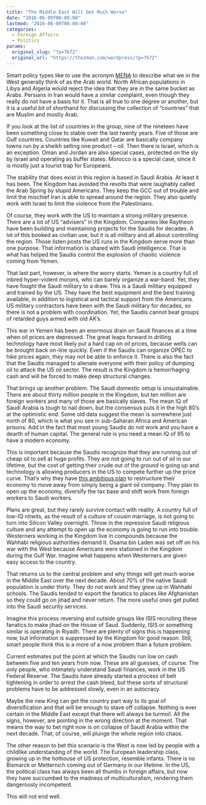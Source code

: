 ```yaml
---
title: "The Middle East Will Get Much Worse"
date: "2016-06-09T00:00:00"
lastmod: "2016-06-09T00:00:00"
categories:
  - Foreign Affairs
  - Politics
params:
  original_slug: "?p=7672"
  original_url: "https://thezman.com/wordpress/?p=7672"
---
```


Smart policy types like to use the acronym
[MENA](https://en.wikipedia.org/wiki/MENA) to describe what we in the
West generally think of as the Arab world. North African populations in
Libya and Algeria would reject the idea that they are in the same bucket
as Arabs. Persians in Iran would have a similar complaint, even though
they really do not have a basis for it. That is all true to one degree
or another, but it is a useful bit of shorthand for discussing the
collection of “countries” that are Muslim and mostly Arab.

If you look at the list of countries in the group, nine of the nineteen
have been something close to stable over the last twenty years. Five of
those are Gulf countries. Countries like Kuwait and Qatar are basically
company towns run by a sheikh selling one product – oil. Then there is
Israel, which is an exception. Oman and Jordan are also special cases,
protected on the sly by Israel and operating as buffer states. Morocco
is a special case, since it is mostly just a tourist trap for Europeans.

The stability that does exist in this region is based in Saudi Arabia.
At least it has been. The Kingdom has avoided the revolts that were
laughably called the Arab Spring by stupid Americans. They keep the GCC
out of trouble and limit the mischief Iran is able to spread around the
region. They also quietly work with Israel to limit the violence
from the Palestinians.

Of course, they work with the US to maintain a strong military presence.
There are a lot of US “advisers” in the Kingdom. Companies like Raytheon
have been building and maintaining projects for the Saudis for decades.
A lot of this booked as civilian use, but it is all military and all
about controlling the region. Those listen posts the US runs in the
Kingdom serve more than one purpose. That information is shared with
Saudi intelligence. That is what has helped the Saudis control the
explosion of chaotic violence coming from Yemen.

That last part, however, is where the worry starts. Yemen is a country
full of inbred hyper-violent morons, who can barely organize a war-band.
Yet, they have fought the Saudi military to a draw. This is a Saudi
military equipped and trained by the US. They have the best equipment
and the best training available, in addition to logistical and tactical
support from the Americans. US military contractors have been with the
Saudi military for decades, so there is not a problem with coordination.
Yet, the Saudis cannot beat groups of retarded guys armed with old AK’s.

This war in Yemen has been an enormous drain on Saudi finances at a time
when oil prices are depressed. The great leaps forward in drilling
technology have most likely put a hard cap on oil prices, because wells
can be brought back on-line quickly. Even if the Saudis can organize
OPEC to hike prices again, they may not be able to enforce it. There is
also the fact that the Saudis managed to alienate everyone with their
policy of dumping oil to attack the US oil sector. The result is the
Kingdom is hemorrhaging cash and will be forced to make deep structural
changes.

That brings up another problem. The Saudi domestic setup is
unsustainable. There are about thirty million people in the Kingdom, but
ten million are foreign workers and many of those are basically slaves.
The mean IQ of Saudi Arabia is tough to nail down, but the consensus
puts it in the high 80’s at the optimistic end. Some old data suggest
the mean is somewhere just north of 80, which is what you see in
sub-Saharan Africa and American prisons. Add in the fact that most young
Saudis do not work and you have a dearth of human capital. The general
rule is you need a mean IQ of 95 to have a modern economy.

This is important because the Saudis recognize that they are running out
of cheap oil to sell at huge profits. They are not going to run out of
oil in our lifetime, but the cost of getting their crude out of the
ground is going up and technology is allowing producers in the US to
compete further up the price curve. That’s why they have [this ambitious
plan](https://www.theguardian.com/business/2016/may/16/saudi-arabia-reduce-reliance-oil-vision-2030)
to restructure their economy to move away from simply being a giant oil
company. They plan to open up the economy, diversify the tax base and
shift work from foreign workers to Saudi workers.

Plans are great, but they rarely survive contact with reality. A country
full of low-IQ nitwits, as the result of a culture of cousin marriage,
is not going to turn into Silicon Valley overnight. Throw in the
repressive Saudi religious culture and any attempt to open up the
economy is going to run into trouble. Westerners working in the Kingdom
live in compounds because the Wahhabi religious authorities demand it.
Osama bin Laden was set off on his war with the West because Americans
were stationed in the Kingdom during the Gulf War. Imagine what happens
when Westerners are given easy access to the country.

That returns us to the central problem and why things will get much
worse in the Middle East over the next decade. About 70% of the native
Saudi population is under thirty. They do not work and they grew up in
Wahhabi schools. The Saudis tended to export the fanatics to places like
Afghanistan so they could go on jihad and never return. The more useful
ones get pulled into the Saudi security services.

Imagine this process reversing and outside groups like ISIS recruiting
these fanatics to make jihad on the House of Saud. Suddenly, ISIS or
something similar is operating in Riyadh. There are plenty of signs this
is happening now, but information is suppressed by the Kingdom for good
reason. Still, smart people think this is a more of a now problem than a
future problem.

Current estimates put the point at which the Saudis run low on cash
between five and ten years from now. These are all guesses, of course.
The only people, who intimately understand Saudi finances, work in the
US Federal Reserve. The Saudis have already started a process of belt
tightening in order to arrest the cash bleed, but these sorts of
structural problems have to be addressed slowly, even in an autocracy.

Maybe the new King can get the country part way to its goal of
diversification and that will be enough to stave off collapse. Nothing
is ever certain in the Middle East except that there will always be
turmoil. All the signs, however, are pointing in the wrong direction at
the moment. That means the way to bet right now is on collapse of Saudi
Arabia within the next decade. That, of course, will plunge the whole
region into chaos.

The other reason to bet this scenario is the West is now led by people
with a childlike understanding of the world. The European leadership
class, growing up in the hothouse of US protection, resemble infants.
There is no Bismarck or Metternich coming out of Germany in our
lifetime. In the US, the political class has always been all thumbs in
foreign affairs, but now they have succumbed to the madness of
multiculturalism, rendering them dangerously incompetent.

This will not end well.
